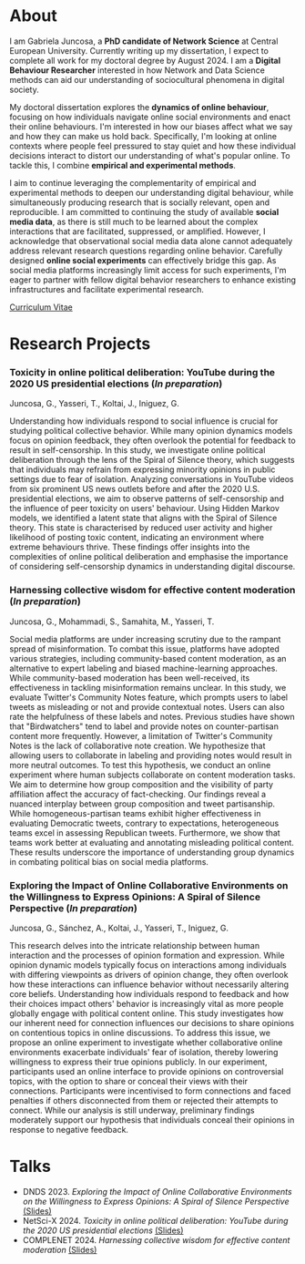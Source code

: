 # About
I am Gabriela Juncosa, a **PhD candidate of Network Science** at Central European University. Currently writing up my dissertation, I expect to complete all work for my doctoral degree by August 2024. I am a **Digital Behaviour Researcher** interested in how Network and Data Science methods can aid our understanding of sociocultural phenomena in digital society. 

My doctoral dissertation explores the **dynamics of online behaviour**, focusing on how individuals navigate online social environments and enact their online behaviours. I'm interested in how our biases affect what we say and how they can make us hold back. Specifically, I'm looking at online contexts where people feel pressured to stay quiet and how these individual decisions interact to distort our understanding of what's popular online. To tackle this, I combine **empirical and experimental methods**.

I aim to continue leveraging the complementarity of empirical and experimental methods to deepen our understanding digital behaviour, while simultaneously producing research that is socially relevant, open and reproducible. I am committed to continuing the study of available **social media data**, as there is still much to be learned about the complex interactions that are facilitated, suppressed, or amplified. However, I acknowledge that observational social media data alone cannot adequately address relevant research questions regarding online behavior. Carefully designed **online social experiments** can effectively bridge this gap. As social media platforms increasingly limit access for such experiments, I'm eager to partner with fellow digital behavior researchers to enhance existing infrastructures and facilitate experimental research. 

<a href="Slides/GJuncosaPhdCV.pdf">Curriculum Vitae</a>

# Research Projects

### Toxicity in online political deliberation: YouTube during the 2020 US presidential elections (*In preparation*)
Juncosa, G., Yasseri, T., Koltai, J., Iniguez, G.

Understanding how individuals respond to social influence is crucial for studying political collective behavior. While many opinion dynamics models focus on opinion feedback, they often overlook the potential for feedback to result in self-censorship. In this study, we investigate online political deliberation through the lens of the Spiral of Silence theory, which suggests that individuals may refrain from expressing minority opinions in public settings due to fear of isolation. Analyzing conversations in YouTube videos from six prominent US news outlets before and after the 2020 U.S. presidential elections, we aim to observe patterns of self-censorship and the influence of peer toxicity on users' behaviour. Using Hidden Markov models, we identified a latent state that aligns with the Spiral of Silence theory. This state is characterised by reduced user activity and higher likelihood of posting toxic content, indicating an environment where extreme behaviours thrive. These findings offer insights into the complexities of online political deliberation and emphasise the importance of considering self-censorship dynamics in understanding digital discourse.

### Harnessing collective wisdom for effective content moderation (*In preparation*)
Juncosa, G., Mohammadi, S., Samahita, M., Yasseri, T.

Social media platforms are under increasing scrutiny due to the rampant spread of misinformation. To combat this issue, platforms have adopted various strategies, including community-based content moderation, as an alternative to expert labeling and biased machine-learning approaches. While community-based moderation has been well-received, its effectiveness in tackling misinformation remains unclear. In this study, we evaluate Twitter's Community Notes feature, which prompts users to label tweets as misleading or not and provide contextual notes. Users can also rate the helpfulness of these labels and notes. Previous studies have shown that "Birdwatchers" tend to label and provide notes on counter-partisan content more frequently. However, a limitation of Twitter's Community Notes is the lack of collaborative note creation. We hypothesize that allowing users to collaborate in labeling and providing notes would result in more neutral outcomes. To test this hypothesis, we conduct an online experiment where human subjects collaborate on content moderation tasks. We aim to determine how group composition and the visibility of party affiliation affect the accuracy of fact-checking. Our findings reveal a nuanced interplay between group composition and tweet partisanship. While homogeneous-partisan teams exhibit higher effectiveness in evaluating Democratic tweets, contrary to expectations, heterogeneous teams excel in assessing Republican tweets. Furthermore, we show that teams work better at evaluating and annotating
misleading political content. These results underscore the importance of understanding group dynamics in combating political bias on social media platforms.

### Exploring the Impact of Online Collaborative Environments on the Willingness to Express Opinions: A Spiral of Silence Perspective (*In preparation*)
Juncosa, G., Sánchez, A., Koltai, J., Yasseri, T., Iniguez, G.

This research delves into the intricate relationship between human interaction and the processes of opinion formation and expression. While opinion dynamic models typically focus on interactions among individuals with differing viewpoints as drivers of opinion change, they often overlook how these interactions can influence behavior without necessarily altering core beliefs. Understanding how individuals respond to feedback and how their choices impact others' behavior is increasingly vital as more people globally engage with political content online. This study investigates how our inherent need for connection influences our decisions to share opinions on contentious topics in online discussions. To address this issue, we propose an online experiment to investigate whether collaborative online environments exacerbate individuals' fear of isolation, thereby lowering willingness to express their true opinions publicly. In our experiment, participants used an online interface to provide opinions on controversial topics, with the option to share or conceal their views with their connections. Participants were incentivised to form connections and faced penalties if others disconnected from them or rejected their attempts to connect. While our analysis is still underway, preliminary findings moderately support our hypothesis that individuals conceal their opinions in response to negative feedback. 

# Talks 

- DNDS 2023. *Exploring the Impact of Online Collaborative Environments on the Willingness to Express Opinions: A Spiral of Silence Perspective* <a href="Slides/ConnectionsGame.pdf">(Slides)</a> <br>
- NetSci-X 2024. *Toxicity in online political deliberation: YouTube during the 2020 US presidential elections* <a href="Slides/ConnectionsGame.pdf">(Slides)</a> <br>
- COMPLENET 2024. *Harnessing collective wisdom for effective content moderation* <a href="Slides/BirdwatchExperimentAnalysis.pdf">(Slides)</a> <br>



